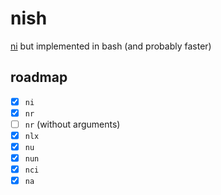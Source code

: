 # nish

[ni](https://github.com/antfu/ni) but implemented in bash (and probably faster)

## roadmap

- [x] `ni`
- [x] `nr`
- [ ] `nr` (without arguments)
- [x] `nlx`
- [x] `nu`
- [x] `nun`
- [x] `nci`
- [x] `na`
